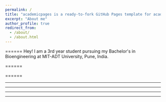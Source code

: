 ```yaml
---
permalink: /
title: "academicpages is a ready-to-fork GitHub Pages template for academic personal websites"
excerpt: "About me"
author_profile: true
redirect_from: 
  - /about/
  - /about.html
---
```


======
Hey!
I am a 3rd year student pursuing my Bachelor's in Bioengineering at MIT-ADT University, Pune, India.


======



======


------
 


------






------



------

